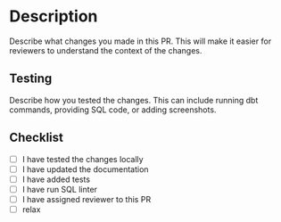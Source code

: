 # Description

Describe what changes you made in this PR. This will make it easier for reviewers to understand the context of the changes.

## Testing

Describe how you tested the changes. This can include running dbt commands, providing SQL code, or adding screenshots.


## Checklist

- [ ] I have tested the changes locally
- [ ] I have updated the documentation
- [ ] I have added tests
- [ ] I have run SQL linter
- [ ] I have assigned reviewer to this PR
- [ ] relax